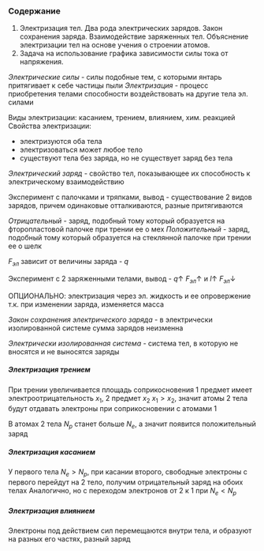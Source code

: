 ### Содержание
1. Электризация тел. Два рода электрических зарядов. Закон сохранения заряда. Взаимодействие заряженных тел. Объяснение электризации тел на основе учения о строении атомов. 
2. Задача на использование графика зависимости силы тока от напряжения.

_Электрические силы_ - силы подобные тем, с которыми янтарь притягивает к себе частицы пыли
_Электризация_ - процесс приобретения телами способности воздействовать на другие тела эл. силами

Виды электризации: касанием, трением, влиянием, хим. реакцией
Свойства электризации:
* электризуются оба тела
* электризоваться может любое тело
* существуют тела без заряда, но не существует заряд без тела

_Электрический заряд_ - свойство тел, показывающее их способность к электрическому взаимодействию

Эксперимент с палочками и тряпками, вывод - существование 2 видов зарядов, причем одинаковые отталкиваются, разные притягиваются

_Отрицательный_ - заряд, подобный тому который образуется на фторопластовой палочке при трении ее о мех
_Положительный_ - заряд, подобный тому который образуется на стеклянной палочке при трении ее о шелк

$F_{эл}$ зависит от величины заряда - $q$

Эксперимент с 2 заряженными телами, вывод - $q\uparrow \ F_{эл}\uparrow$ и $l\uparrow \ F_{эл}\downarrow$ 

ОПЦИОНАЛЬНО: электризация через эл. жидкость и ее опровержение т.к. при изменении заряда, изменяется масса

_Закон сохранения электрического заряда_ - в электрически изолированной системе сумма зарядов неизменна

 _Электрически изолированная система_ - система тел, в которую не вносятся и не выносятся заряды

##### Электризация трением
При трении увеличивается площадь соприкосновения
1 предмет имеет электроотрицательность $x_1$, 2 предмет $x_2$
$x_1 > x_2$, значит атомы 2 тела будут отдавать электроны при соприкосновении с атомами 1

В атомах 2 тела $N_p$ станет больше $N_e$, а значит появится положительный заряд

##### Электризация касанием
У первого тела $N_e > N_p$, при касании второго, свободные электроны с первого перейдут на 2 тело, получим отрицательный заряд на обоих телах
Аналогично, но с переходом электронов от 2 к 1 при $N_e < N_p$

##### Электризация влиянием
Электроны под действием сил перемещаются внутри тела, и образуют на разных его частях, разный заряд